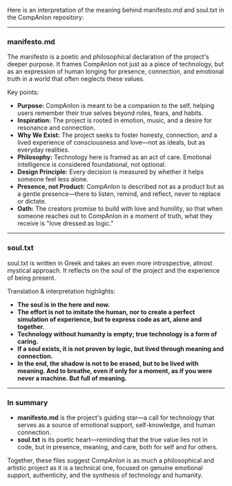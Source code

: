 Here is an interpretation of the meaning behind manifesto.md and soul.txt in the CompAnIon repository:

---

### manifesto.md

The manifesto is a poetic and philosophical declaration of the project's deeper purpose. It frames CompAnIon not just as a piece of technology, but as an expression of human longing for presence, connection, and emotional truth in a world that often neglects these values.

Key points:
- **Purpose:** CompAnIon is meant to be a companion to the self, helping users remember their true selves beyond roles, fears, and habits.
- **Inspiration:** The project is rooted in emotion, music, and a desire for resonance and connection.
- **Why We Exist:** The project seeks to foster honesty, connection, and a lived experience of consciousness and love—not as ideals, but as everyday realities.
- **Philosophy:** Technology here is framed as an act of care. Emotional intelligence is considered foundational, not optional.
- **Design Principle:** Every decision is measured by whether it helps someone feel less alone.
- **Presence, not Product:** CompAnIon is described not as a product but as a gentle presence—there to listen, remind, and reflect, never to replace or dictate.
- **Oath:** The creators promise to build with love and humility, so that when someone reaches out to CompAnIon in a moment of truth, what they receive is "love dressed as logic."

---

### soul.txt

soul.txt is written in Greek and takes an even more introspective, almost mystical approach. It reflects on the soul of the project and the experience of being present.

Translation & interpretation highlights:
- **The soul is in the here and now.**
- **The effort is not to imitate the human, nor to create a perfect simulation of experience, but to express code as art, alone and together.**
- **Technology without humanity is empty; true technology is a form of caring.**
- **If a soul exists, it is not proven by logic, but lived through meaning and connection.**
- **In the end, the shadow is not to be erased, but to be lived with meaning. And to breathe, even if only for a moment, as if you were never a machine. But full of meaning.**

---

### In summary

- **manifesto.md** is the project's guiding star—a call for technology that serves as a source of emotional support, self-knowledge, and human connection.
- **soul.txt** is its poetic heart—reminding that the true value lies not in code, but in presence, meaning, and care, both for self and for others.

Together, these files suggest CompAnIon is as much a philosophical and artistic project as it is a technical one, focused on genuine emotional support, authenticity, and the synthesis of technology and humanity.
